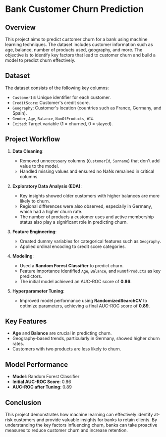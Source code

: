 # Bank Customer Churn Prediction

## Overview
This project aims to predict customer churn for a bank using machine learning techniques. The dataset includes customer information such as age, balance, number of products used, geography, and more. The objective is to identify key factors that lead to customer churn and build a model to predict churn effectively.

## Dataset
The dataset consists of the following key columns:
- `CustomerId`: Unique identifier for each customer.
- `CreditScore`: Customer's credit score.
- `Geography`: Customer's location (countries such as France, Germany, and Spain).
- `Gender`, `Age`, `Balance`, `NumOfProducts`, etc.
- `Exited`: Target variable (1 = churned, 0 = stayed).

## Project Workflow
1. **Data Cleaning**:
   - Removed unnecessary columns (`CustomerId`, `Surname`) that don't add value to the model.
   - Handled missing values and ensured no NaNs remained in critical columns.

2. **Exploratory Data Analysis (EDA)**:
   - Key insights showed older customers with higher balances are more likely to churn.
   - Regional differences were also observed, especially in Germany, which had a higher churn rate.
   - The number of products a customer uses and active membership status also play a significant role in predicting churn.

3. **Feature Engineering**:
   - Created dummy variables for categorical features such as `Geography`.
   - Applied ordinal encoding to credit score categories.

4. **Modeling**:
   - Used a **Random Forest Classifier** to predict churn.
   - Feature importance identified `Age`, `Balance`, and `NumOfProducts` as key predictors.
   - The initial model achieved an AUC-ROC score of **0.86**.

5. **Hyperparameter Tuning**:
   - Improved model performance using **RandomizedSearchCV** to optimize parameters, achieving a final AUC-ROC score of **0.89**.

## Key Features
- **Age** and **Balance** are crucial in predicting churn.
- Geography-based trends, particularly in Germany, showed higher churn rates.
- Customers with two products are less likely to churn.

## Model Performance
- **Model**: Random Forest Classifier
- **Initial AUC-ROC Score**: 0.86
- **AUC-ROC after Tuning**: 0.89

## Conclusion
This project demonstrates how machine learning can effectively identify at-risk customers and provide valuable insights for banks to retain clients. By understanding the key factors influencing churn, banks can take proactive measures to reduce customer churn and increase retention.


